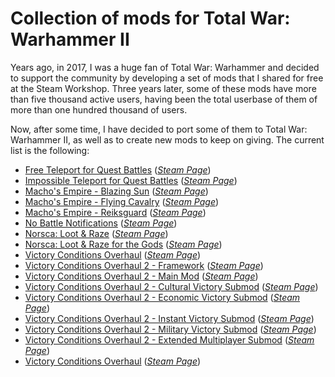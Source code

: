 # Collection of mods for Total War: Warhammer II

Years ago, in 2017, I was a huge fan of Total War: Warhammer and decided to support the community by developing a set of 
mods that I shared for free at the Steam Workshop. Three years later, some of these mods have more than five thousand 
active users, having been the total userbase of them of more than one hundred thousand of users.

Now, after some time, I have decided to port some of them to Total War: Warhammer II, as well as to create new mods to 
keep on giving. The current list is the following:

* [Free Teleport for Quest Battles](@_free_teleport_quest_battles) (_[Steam Page](https://steamcommunity.com/sharedfiles/filedetails/?id=2134108679)_)
* [Impossible Teleport for Quest Battles](@_impossible_teleport_quest_battles) (_[Steam Page](https://steamcommunity.com/sharedfiles/filedetails/?id=2134108734)_)
* [Macho's Empire - Blazing Sun](macho_empire_blazing_sun) (_[Steam Page](https://steamcommunity.com/sharedfiles/filedetails/?id=2137002352)_)
* [Macho's Empire - Flying Cavalry](macho_empire_flying_cavalry) (_[Steam Page](https://steamcommunity.com/sharedfiles/filedetails/?id=2137002392)_)
* [Macho's Empire - Reiksguard](macho_empire_reiksguard) (_[Steam Page](https://steamcommunity.com/sharedfiles/filedetails/?id=2137002621)_)
* [No Battle Notifications](no_battle_notifications) (_[Steam Page](https://steamcommunity.com/sharedfiles/filedetails/?id=1185219203)_)
* [Norsca: Loot & Raze](norsca_loot_and_raze) (_[Steam Page](https://steamcommunity.com/sharedfiles/filedetails/?id=2124324856)_)
* [Norsca: Loot & Raze for the Gods](norsca_loot_and_raze_gods) (_[Steam Page](https://steamcommunity.com/sharedfiles/filedetails/?id=2124324531)_)
* [Victory Conditions Overhaul](tww2-victory-conditions-overhaul) (_[Steam Page](https://steamcommunity.com/sharedfiles/filedetails/?id=2122621615)_)
* [Victory Conditions Overhaul 2 - Framework](https://github.com/msolefonte/tww2-vco2-framework) (_[Steam Page](https://steamcommunity.com/sharedfiles/filedetails/?id=2165815605)_)
* [Victory Conditions Overhaul 2 - Main Mod](https://github.com/msolefonte/tww2-vco2-main) (_[Steam Page](https://steamcommunity.com/sharedfiles/filedetails/?id=2165815189)_)
* [Victory Conditions Overhaul 2 - Cultural Victory Submod](https://github.com/msolefonte/tww2-vco2-submod-cultural) (_[Steam Page](https://steamcommunity.com/sharedfiles/filedetails/?id=2165815232)_)
* [Victory Conditions Overhaul 2 - Economic Victory Submod](https://github.com/msolefonte/tww2-vco2-submod-economic) (_[Steam Page](https://steamcommunity.com/sharedfiles/filedetails/?id=2165815285)_)
* [Victory Conditions Overhaul 2 - Instant Victory Submod](https://github.com/msolefonte/tww2-vco2-submod-cheat) (_[Steam Page](https://steamcommunity.com/sharedfiles/filedetails/?id=2165815462)_)
* [Victory Conditions Overhaul 2 - Military Victory Submod](https://github.com/msolefonte/tww2-vco2-submod-military) (_[Steam Page](https://steamcommunity.com/sharedfiles/filedetails/?id=2165815338)_)
* [Victory Conditions Overhaul 2 - Extended Multiplayer Submod](vco2_submod_extended_multiplayer) (_[Steam Page](https://steamcommunity.com/sharedfiles/filedetails/?id=2172652898)_)
* [Victory Conditions Overhaul](https://github.com/msolefonte/tww2-victory-conditions-overhaul/tree/ce4cda2e54bb16780e28c51914bc78899a851a0f) (_[Steam Page](https://steamcommunity.com/sharedfiles/filedetails/?id=2122621615)_)
